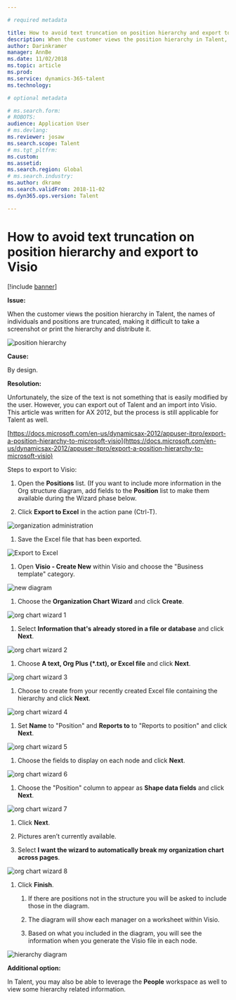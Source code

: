 ```yaml
---

# required metadata

title: How to avoid text truncation on position hierarchy and export to Visio
description: When the customer views the position hierarchy in Talent, the names of individuals and positions are truncated, making it impossible to capture a screenshot or print the hierarchy.
author: Darinkramer
manager: AnnBe
ms.date: 11/02/2018
ms.topic: article
ms.prod: 
ms.service: dynamics-365-talent
ms.technology: 

# optional metadata

# ms.search.form: 
# ROBOTS: 
audience: Application User
# ms.devlang: 
ms.reviewer: josaw
ms.search.scope: Talent
# ms.tgt_pltfrm: 
ms.custom: 
ms.assetid: 
ms.search.region: Global
# ms.search.industry: 
ms.author: dkrame
ms.search.validFrom: 2018-11-02
ms.dyn365.ops.version: Talent

---
```


# How to avoid text truncation on position hierarchy and export to Visio

[!include [banner](includes/banner.md)]


**Issue:**

When the customer views the position hierarchy in Talent, the names of individuals and positions are truncated, making it difficult to take a screenshot or print the hierarchy and distribute it.

![position hierarchy](media/position-h.png)

**Cause:**

By design.  

**Resolution:**

Unfortunately, the size of the text is not something that is easily modified by
the user. However, you can export out of Talent and an import into Visio. This
article was written for AX 2012, but the process is still applicable for Talent
as well.

[https://docs.microsoft.com/en-us/dynamicsax-2012/appuser-itpro/export-a-position-hierarchy-to-microsoft-visio](https://docs.microsoft.com/en-us/dynamicsax-2012/appuser-itpro/export-a-position-hierarchy-to-microsoft-visio)

Steps to export to Visio:

1.  Open the **Positions** list. (If you want to include more information in
    the Org structure diagram, add fields to the **Position** list to make them
    available during the Wizard phase below.

2.  Click **Export to Excel** in the action pane (Ctrl-T).

![organization administration](media/org-admin.png)

1.  Save the Excel file that has been exported.

![Export to Excel](media/export-excel.png)

1.  Open **Visio - Create New** within Visio and choose the "Business template"
    category.

![new diagram](media/new.png)

1.  Choose the **Organization Chart Wizard** and click **Create**.

![org chart wizard 1](media/orgchart-wizard.png)

1.  Select **Information that's already stored in a file or database** and
    click **Next**.

![org chart wizard 2](media/orgchart-wizard7.png)

1.  Choose **A text, Org Plus (\*.txt), or Excel file** and click **Next**.

![org chart wizard 3](media/orgchart-wizard3.png)

1.  Choose to create from your recently created Excel file containing the hierarchy and click **Next**.

![org chart wizard 4](media/orgchart-wizard2.png)

1.  Set **Name** to "Position" and **Reports to** to "Reports to position" and
    click **Next**.

![org chart wizard 5](media/orgchart-wizard1.png)

1.  Choose the fields to display on each node and click **Next**.

![org chart wizard 6](media/orgchart-wizard5.png)

1.  Choose the "Position" column to appear as **Shape data fields** and click **Next**.

![org chart wizard 7](media/orgchart-wizard6.png)

1.  Click **Next**.

2.  Pictures aren’t currently available.

3.  Select **I want the wizard to automatically break my organization chart across pages**.

![org chart wizard 8](media/orgchart-wizard4.png)

1.  Click **Finish**.

    1.  If there are positions not in the structure you will be asked to include
        those in the diagram.

    2.  The diagram will show each manager on a worksheet within Visio.

    3.  Based on what you included in the diagram, you will see the information
        when you generate the Visio file in each node.

![hierarchy diagram](media/hierarchy.png)

**Additional option:**

In Talent, you may also be able to leverage the **People** workspace as well to view some hierarchy related information.
